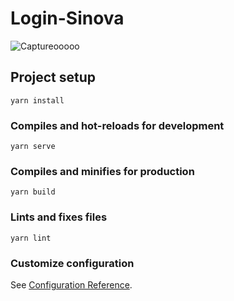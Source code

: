 # Login-Sinova

![Captureooooo](https://user-images.githubusercontent.com/58754599/119872441-1857d980-bee9-11eb-80d2-784ca07ca8e4.PNG)

## Project setup
```
yarn install
```

### Compiles and hot-reloads for development
```
yarn serve
```

### Compiles and minifies for production
```
yarn build
```

### Lints and fixes files
```
yarn lint
```

### Customize configuration
See [Configuration Reference](https://cli.vuejs.org/config/).


